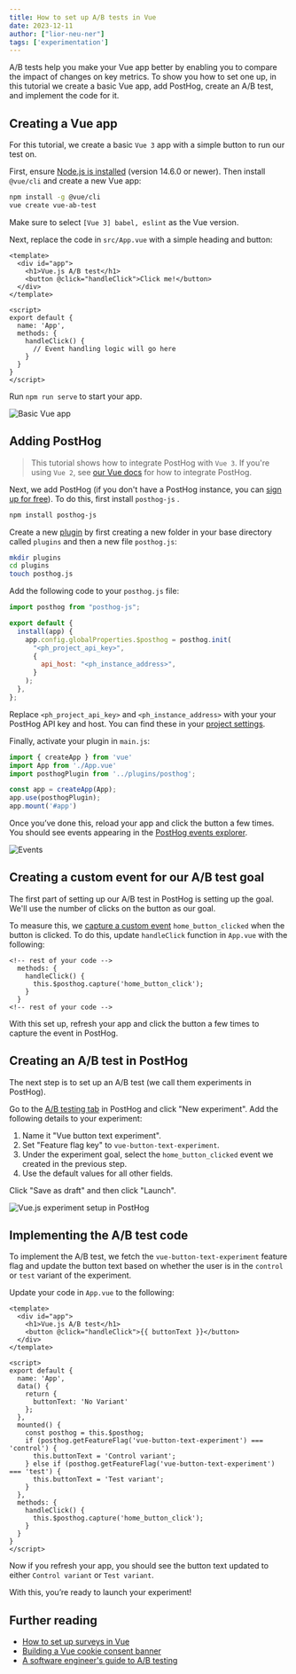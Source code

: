 ```yaml
---
title: How to set up A/B tests in Vue
date: 2023-12-11
author: ["lior-neu-ner"]
tags: ['experimentation']
---
```


A/B tests help you make your Vue app better by enabling you to compare the impact of changes on key metrics. To show you how to set one up, in this tutorial we create a basic Vue app, add PostHog, create an A/B test, and implement the code for it.

## Creating a Vue app

For this tutorial, we create a basic `Vue 3` app with a simple button to run our test on.

First, ensure [Node.js is installed](https://nodejs.dev/en/learn/how-to-install-nodejs/) (version 14.6.0 or newer). Then install `@vue/cli` and create a new Vue app:

```bash
npm install -g @vue/cli
vue create vue-ab-test
```

Make sure to select `[Vue 3] babel, eslint` as the Vue version.

Next, replace the code in `src/App.vue` with a simple heading and button:

```vue file=App.vue
<template>
  <div id="app">
    <h1>Vue.js A/B test</h1>
    <button @click="handleClick">Click me!</button>
  </div>
</template>

<script>
export default {
  name: 'App',
  methods: {
    handleClick() {
      // Event handling logic will go here
    }
  }
}
</script>
```

Run `npm run serve` to start your app.

![Basic Vue app](../images/tutorials/vue-ab-tests/basic-app.png)

## Adding PostHog

> This tutorial shows how to integrate PostHog with `Vue 3`. If you're using `Vue 2`, see [our Vue docs](/docs/libraries/vue-js) for how to integrate PostHog.

Next, we add PostHog (if you don't have a PostHog instance, you can [sign up for free](https://app.posthog.com/signup)). To do this, first install `posthog-js` .

```bash
npm install posthog-js
```

Create a new [plugin](https://vuejs.org/guide/reusability/plugins) by first creating a new folder in your base directory called `plugins` and then a new file `posthog.js`:

```bash
mkdir plugins
cd plugins 
touch posthog.js
```

Add the following code to your `posthog.js` file:

```js file=plugins/posthog.js
import posthog from "posthog-js";

export default {
  install(app) {
    app.config.globalProperties.$posthog = posthog.init(
      "<ph_project_api_key>",
      {
        api_host: "<ph_instance_address>",
      }
    );
  },
};
```

Replace `<ph_project_api_key>` and `<ph_instance_address>` with your your PostHog API key and host. You can find these in your [project settings](https://app.posthog.com/settings/project).

Finally, activate your plugin in `main.js`:

```js file=main.js
import { createApp } from 'vue'
import App from './App.vue'
import posthogPlugin from '../plugins/posthog';

const app = createApp(App);
app.use(posthogPlugin);
app.mount('#app')
```

Once you’ve done this, reload your app and click the button a few times. You should see events appearing in the [PostHog events explorer](https://app.posthog.com/events).

![Events](../images/tutorials/vue-ab-tests/events.png)

## Creating a custom event for our A/B test goal

The first part of setting up our A/B test in PostHog is setting up the goal. We'll use the number of clicks on the button as our goal.

To measure this, we [capture a custom event](/docs/product-analytics/capture-events) `home_button_clicked` when the button is clicked. To do this, update `handleClick` function in `App.vue` with the following:

```vue file=App.vue
<!-- rest of your code -->
  methods: {
    handleClick() {
      this.$posthog.capture('home_button_click');
    }
  }
<!-- rest of your code -->
```

With this set up, refresh your app and click the button a few times to capture the event in PostHog.
## Creating an A/B test in PostHog

The next step is to set up an A/B test (we call them experiments in PostHog).

Go to the [A/B testing tab](https://app.posthog.com/experiments) in PostHog and click "New experiment". Add the following details to your experiment:

1. Name it "Vue button text experiment".
2. Set "Feature flag key" to `vue-button-text-experiment`.
3. Under the experiment goal, select the `home_button_clicked` event we created in the previous step.
4. Use the default values for all other fields.

Click "Save as draft" and then click "Launch".

![Vue.js experiment setup in PostHog](../images/tutorials/vue-ab-tests/new-experiment.png)

## Implementing the A/B test code

To implement the A/B test, we fetch the `vue-button-text-experiment` feature flag and update the button text based on whether the user is in the `control` or `test` variant of the experiment.

Update your code in `App.vue` to the following:

```vue file=App.vue
<template>
  <div id="app">
    <h1>Vue.js A/B test</h1>
    <button @click="handleClick">{{ buttonText }}</button>
  </div>
</template>

<script>
export default {
  name: 'App',
  data() {
    return {
      buttonText: 'No Variant'
    };
  },
  mounted() {
    const posthog = this.$posthog;
    if (posthog.getFeatureFlag('vue-button-text-experiment') === 'control') {
      this.buttonText = 'Control variant';
    } else if (posthog.getFeatureFlag('vue-button-text-experiment') === 'test') {
      this.buttonText = 'Test variant';
    }
  },
  methods: {
    handleClick() {
      this.$posthog.capture('home_button_click');
    }
  }
}
</script>
```

Now if you refresh your app, you should see the button text updated to either `Control variant` or `Test variant`. 

With this, you’re ready to launch your experiment!

## Further reading

- [How to set up surveys in Vue](/tutorials/vue-surveys)
- [Building a Vue cookie consent banner](/tutorials/vue-cookie-banner)
- [A software engineer's guide to A/B testing](/product-engineers/ab-testing-guide-for-engineers)